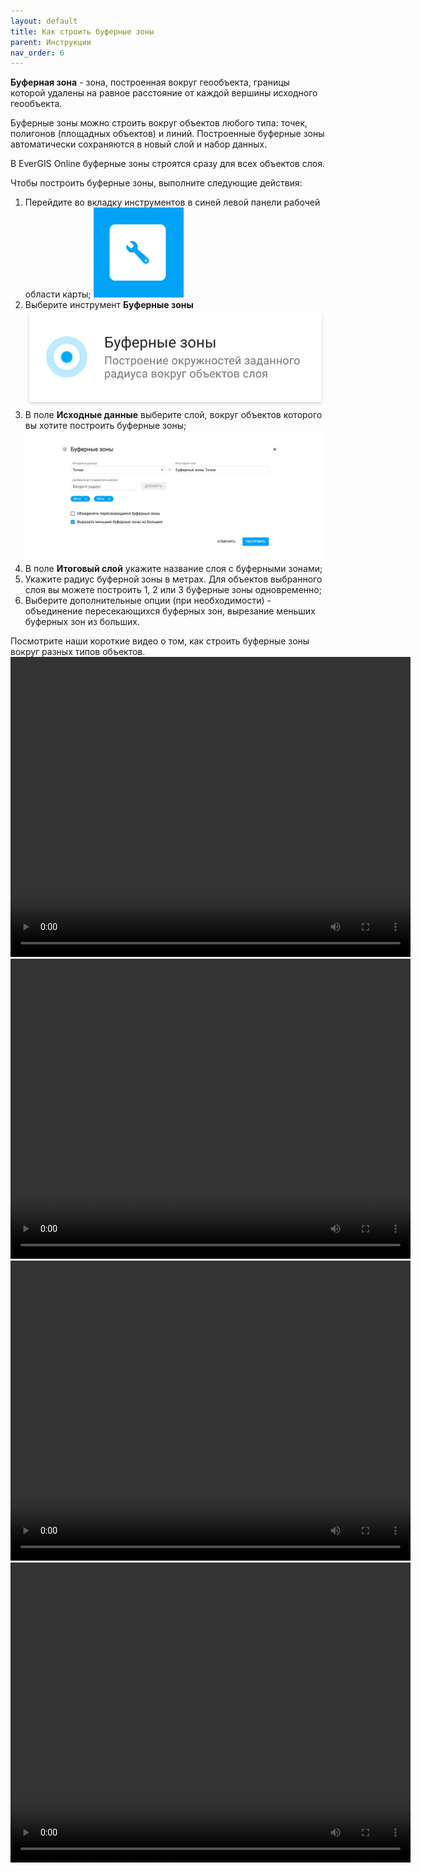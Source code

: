 ```yaml
---
layout: default
title: Как строить буферные зоны
parent: Инструкции
nav_order: 6
---
```


**Буферная зона** - зона, построенная вокруг геообъекта, границы которой удалены на равное расстояние от каждой вершины исходного геообъекта.

Буферные зоны можно строить вокруг объектов любого типа: точек, полигонов (площадных объектов) и линий. Построенные буферные зоны автоматически сохраняются в новый слой и набор данных.

В EverGIS Online буферные зоны строятся сразу для всех объектов слоя.

Чтобы построить буферные зоны, выполните следующие действия:

1. Перейдите во вкладку инструментов в синей левой панели рабочей области карты;
![](./img/download-1.png)
2. Выберите инструмент **Буферные зоны**
![](./img/download.svg)
3. В поле **Исходные данные** выберите слой, вокруг объектов которого вы хотите построить буферные зоны;
![](./img/pic-7.3788fec.png)
4. В поле **Итоговый слой** укажите название слоя с буферными зонами;
5. Укажите радиус буферной зоны в метрах. Для объектов выбранного слоя вы можете построить 1, 2 или 3 буферные зоны одновременно;
6. Выберите дополнительные опции (при необходимости) - объединение пересекающихся буферных зон, вырезание меньших буферных зон из больших.

Посмотрите наши короткие видео о том, как строить буферные зоны вокруг разных типов объектов.
<video style="width:640px;height:480px" poster controls>
<source src="https://evergis.ru/static/portal/img/6_1.b85d980.mp4" type="video/mp4">
</video>
<video style="width:640px;height:480px" poster controls>
<source src="https://evergis.ru/static/portal/img/6_2.e922a36.mp4" type="video/mp4">
</video>
<video style="width:640px;height:480px" poster controls>
<source src="https://evergis.ru/static/portal/img/6_3.d9976f2.mp4" type="video/mp4">
</video>
<video style="width:640px;height:480px" poster controls>
<source src="https://evergis.ru/static/portal/img/6_4.01682f5.mp4" type="video/mp4">
</video>
